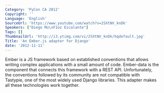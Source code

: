 ```yaml
---
Category: 'PyCon CA 2012'
Copyright: ''
Language: 'English'
SourceUrl: 'https://www.youtube.com/watch?v=2SXtNV_knDk'
Speakers: ["Diego Mu\xF1oz Escalante"]
Tags: []
ThumbnailUrl: 'http://i3.ytimg.com/vi/2SXtNV_knDk/hqdefault.jpg'
Title: 'An Ember.js adapter for Django'
date: '2012-11-11'
---
```

Ember is a JS framework based on established conventions that allows writing
complex applications with a small amount of code. Ember-data is the component
that connects this framework with a REST API. Unfortunately, the conventions
followed by its community are not compatible with Tastypie, one of the most
widely used Django libraries. This adapter makes all these technologies work
together.


